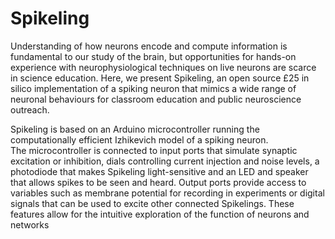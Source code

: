# Spikeling

Understanding of how neurons encode and compute information is fundamental to our study of the brain, 
but opportunities for hands-on experience with neurophysiological techniques on live neurons are scarce in science education.
Here, we present Spikeling, an open source £25 in silico implementation of a spiking neuron that mimics a wide range of neuronal 
behaviours for classroom education and public neuroscience outreach.

Spikeling is based on an Arduino microcontroller running the computationally efficient Izhikevich model of a spiking neuron.  
The microcontroller is connected to input ports that simulate synaptic excitation or inhibition, 
dials controlling current injection and noise levels, a photodiode that makes Spikeling light-sensitive and an LED and
speaker that allows spikes to be seen and heard. 
Output ports provide access to variables such as membrane potential for recording in experiments or digital signals that 
can be used to excite other connected Spikelings. 
These features allow for the intuitive exploration of the function of neurons and networks
